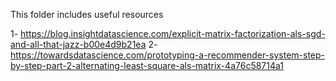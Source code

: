 This folder includes useful resources

1- https://blog.insightdatascience.com/explicit-matrix-factorization-als-sgd-and-all-that-jazz-b00e4d9b21ea
2- https://towardsdatascience.com/prototyping-a-recommender-system-step-by-step-part-2-alternating-least-square-als-matrix-4a76c58714a1